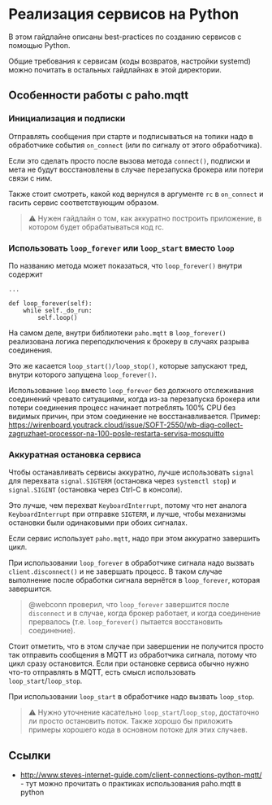Реализация сервисов на Python
=============================

В этом гайдлайне описаны best-practices по созданию сервисов с помощью Python.

Общие требования к сервисам (коды возвратов, настройки systemd) можно почитать
в остальных гайдлайнах в этой директории.


Особенности работы с paho.mqtt
------------------------------

### Инициализация и подписки

Отправлять сообщения при старте и подписываться на топики надо в обработчике
события `on_connect` (или по сигналу от этого обработчика).

Если это сделать просто после вызова метода `connect()`, подписки и мета
не будут восстановлены в случае перезапуска брокера или потери связи с ним.

Также стоит смотреть, какой код вернулся в аргументе `rc` в `on_connect`
и гасить сервис соответствующим образом.

> :warning: Нужен гайдлайн о том, как аккуратно построить приложение,
> в котором будет обрабатываться код rc.

### Использовать `loop_forever` или `loop_start` вместо `loop`

По названию метода может показаться, что `loop_forever()` внутри содержит

```python3
...

def loop_forever(self):
    while self._do_run:
        self.loop()
```

На самом деле, внутри библиотеки `paho.mqtt` в `loop_forever()` реализована
логика переподключения к брокеру в случаях разрыва соединения.

Это же касается `loop_start()/loop_stop()`, которые запускают тред, внутри
которого запущена `loop_forever()`.

Использование `loop` вместо `loop_forever` без должного отслеживания
соединений чревато ситуациями, когда из-за перезапуска брокера или потери
соединения процесс начинает потреблять 100% CPU без видимых причин, при
этом соединение не восстанавливается. Пример:
https://wirenboard.youtrack.cloud/issue/SOFT-2550/wb-diag-collect-zagruzhaet-processor-na-100-posle-restarta-servisa-mosquitto


### Аккуратная остановка сервиса

Чтобы останавливать сервисы аккуратно, лучше использовать `signal`
для перехвата `signal.SIGTERM` (остановка через `systemctl stop`)
и `signal.SIGINT` (остановка через Ctrl-C в консоли).

Это лучше, чем перехват `KeyboardInterrupt`, потому что нет аналога
`KeyboardInterrupt` при отправке `SIGTERM`, и лучше, чтобы механизмы
остановки были одинаковыми при обоих сигналах.

Если сервис использует `paho.mqtt`, надо при этом аккуратно завершить
цикл.

При использовании `loop_forever` в обработчике сигнала надо вызвать
`client.disconnect()` и не завершать процесс. В таком случае выполнение
после обработки сигнала вернётся в `loop_forever`, которая завершится.

> @webconn проверил, что `loop_forever` завершится после `disconnect`
> и в случае, когда брокер работает, и когда соединение прервалось
> (т.е. `loop_forever()` пытается восстановить соединение).

Стоит отметить, что в этом случае при завершении не получится просто
так отправить сообщения в MQTT из обработчика сигнала, потому что
цикл сразу остановится. Если при остановке сервиса обычно нужно что-то
отправлять в MQTT, есть смысл использовать `loop_start`/`loop_stop`.

При использовании `loop_start` в обработчике надо вызвать `loop_stop`.

> :warning: Нужно уточнение касательно `loop_start`/`loop_stop`,
> достаточно ли просто остановить поток. Также хорошо бы приложить
> примеры хорошего кода в основном потоке для этих случаев.


Ссылки
------

  * http://www.steves-internet-guide.com/client-connections-python-mqtt/ -
    тут можно прочитать о практиках использования paho.mqtt в python
